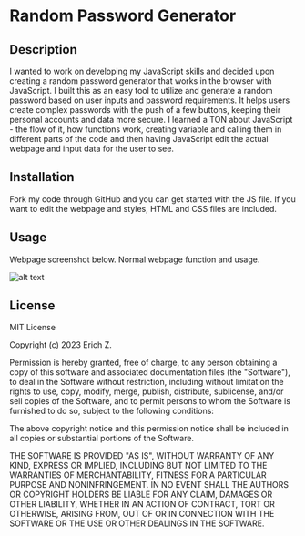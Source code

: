# Random Password Generator

## Description

I wanted to work on developing my JavaScript skills and decided upon creating a random password generator that works in the browser with JavaScript. I built this as an easy tool to utilize and generate a random password based on user inputs and password requirements. It helps users create complex passwords with the push of a few buttons, keeping their personal accounts and data more secure. I learned a TON about JavaScript - the flow of it, how functions work, creating variable and calling them in different parts of the code and then having JavaScript edit the actual webpage and input data for the user to see.

## Installation

Fork my code through GitHub and you can get started with the JS file. If you want to edit the webpage and styles, HTML and CSS files are included.

## Usage

Webpage screenshot below. Normal webpage function and usage.

![alt text](assets/images/password_generator.png)

## License

MIT License

Copyright (c) 2023 Erich Z.

Permission is hereby granted, free of charge, to any person obtaining a copy
of this software and associated documentation files (the "Software"), to deal
in the Software without restriction, including without limitation the rights
to use, copy, modify, merge, publish, distribute, sublicense, and/or sell
copies of the Software, and to permit persons to whom the Software is
furnished to do so, subject to the following conditions:

The above copyright notice and this permission notice shall be included in all
copies or substantial portions of the Software.

THE SOFTWARE IS PROVIDED "AS IS", WITHOUT WARRANTY OF ANY KIND, EXPRESS OR
IMPLIED, INCLUDING BUT NOT LIMITED TO THE WARRANTIES OF MERCHANTABILITY,
FITNESS FOR A PARTICULAR PURPOSE AND NONINFRINGEMENT. IN NO EVENT SHALL THE
AUTHORS OR COPYRIGHT HOLDERS BE LIABLE FOR ANY CLAIM, DAMAGES OR OTHER
LIABILITY, WHETHER IN AN ACTION OF CONTRACT, TORT OR OTHERWISE, ARISING FROM,
OUT OF OR IN CONNECTION WITH THE SOFTWARE OR THE USE OR OTHER DEALINGS IN THE
SOFTWARE.
